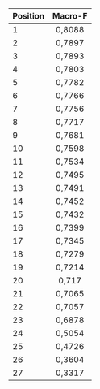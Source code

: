 | **Position**          | **Macro-F** |
|-------------------|:-------:|
|                 1 |  0,8088 |
|                 2 |  0,7897 |
|                 3 |  0,7893 |
|                 4 |  0,7803 |
|                 5 |  0,7782 |
|                 6 |  0,7766 |
|                 7 |  0,7756 |
|                 8 |  0,7717 |
|                 9 |  0,7681 |
|                10 |  0,7598 |
|                11 |  0,7534 |
|                12 |  0,7495 |
|                13 |  0,7491 |
|                14 |  0,7452 |
|                15 |  0,7432 |
|                16 |  0,7399 |
|                17 |  0,7345 |
|                18 |  0,7279 |
|                19 |  0,7214 |
|                20 |   0,717 |
|                21 |  0,7065 |
|                22 |  0,7057 |
|                23 |  0,6878 |
|                24 |  0,5054 |
|                25 |  0,4726 |
|                26 |  0,3604 |
|                27 |  0,3317 |


